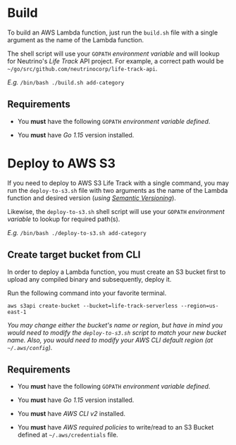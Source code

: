# Build
To build an AWS Lambda function, just run the `build.sh` file with a single argument as the name of the Lambda function.

The shell script will use your `GOPATH` _environment variable_ and will lookup for Neutrino's _Life 
Track_ API project. For example, a correct path would be `~/go/src/github.com/neutrinocorp/life-track-api`.

_E.g._ `/bin/bash ./build.sh add-category`

## Requirements

- You **must** have the following  `GOPATH` _environment variable defined_.

- You **must** have _Go 1.15_ version installed.

# Deploy to AWS S3
If you need to deploy to AWS S3 Life Track with a single command, you may run the `deploy-to-s3.sh` file with 
two arguments as the name of the Lambda function and desired version (_using [Semantic Versioning](https://semver.org)_).

Likewise, the `deploy-to-s3.sh` shell script will use your `GOPATH` _environment variable_ to lookup for 
required path(s).

_E.g._ `/bin/bash ./deploy-to-s3.sh add-category`

## Create target bucket from CLI
In order to deploy a Lambda function, you must create an S3 bucket first to upload any compiled binary and subsequently, 
deploy it.

Run the following command into your favorite terminal.

`aws s3api create-bucket --bucket=life-track-serverless --region=us-east-1`

_You may change either the bucket's name or region, but have in mind you would need to modify the 
`deploy-to-s3.sh` script to match your new bucket name. Also, you would need to modify your AWS CLI 
default region (at `~/.aws/config`)._

## Requirements

- You **must** have the following  `GOPATH` _environment variable defined_.

- You **must** have _Go 1.15_ version installed.

- You **must** have _AWS CLI v2_ installed.

- You **must** have _AWS required policies_ to write/read to an S3 Bucket defined at `~/.aws/credentials` file.
